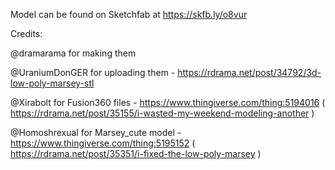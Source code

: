 Model can be found on Sketchfab at https://skfb.ly/o8vur

Credits: 

@dramarama for making them

@UraniumDonGER for uploading them - https://rdrama.net/post/34792/3d-low-poly-marsey-stl

@Xirabolt for Fusion360 files - https://www.thingiverse.com/thing:5194016 ( https://rdrama.net/post/35155/i-wasted-my-weekend-modeling-another )

@Homoshrexual for Marsey_cute model - https://www.thingiverse.com/thing:5195152 ( https://rdrama.net/post/35351/i-fixed-the-low-poly-marsey )
